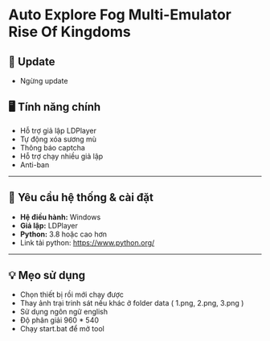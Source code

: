 # Auto Explore Fog Multi-Emulator Rise Of Kingdoms 

## 🔔 Update

- Ngừng update

## 🖥️ Tính năng chính

- Hỗ trợ giả lập LDPlayer
- Tự động xóa sương mù
- Thông báo captcha
- Hỗ trợ chạy nhiều giả lập
- Anti-ban

---

## 🔧 Yêu cầu hệ thống & cài đặt

- **Hệ điều hành:** Windows 
- **Giả lập:** LDPlayer
- **Python:** 3.8 hoặc cao hơn
- Link tải python: https://www.python.org/

---

## 💡 Mẹo sử dụng

- Chọn thiết bị rồi mới chạy được
- Thay ảnh trại trinh sát nếu khác ở folder data ( 1.png, 2.png, 3.png )
- Sử dụng ngôn ngữ english
- Độ phân giải 960 * 540
- Chạy start.bat để mở tool


